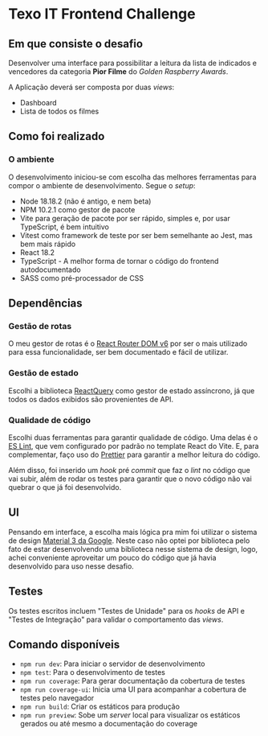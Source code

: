 # Texo IT Frontend Challenge

## Em que consiste o desafio

Desenvolver uma interface para possibilitar a leitura da lista de indicados e vencedores da categoria **Pior Filme** do _Golden Raspberry Awards_.

A Aplicação deverá ser composta por duas _views_:

- Dashboard
- Lista de todos os filmes

## Como foi realizado

### O ambiente

O desenvolvimento iniciou-se com escolha das melhores ferramentas para compor o ambiente de desenvolvimento. Segue o _setup_:

- Node 18.18.2 (não é antigo, e nem beta)
- NPM 10.2.1 como gestor de pacote
- Vite para geração de pacote por ser rápido, simples e, por usar TypeScript, é bem intuitivo
- Vitest como framework de teste por ser bem semelhante ao Jest, mas bem mais rápido
- React 18.2
- TypeScript - A melhor forma de tornar o código do frontend autodocumentado
- SASS como pré-processador de CSS

## Dependências

### Gestão de rotas

O meu gestor de rotas é o [React Router DOM v6](https://reactrouter.com/en/main) por ser o mais utilizado para essa funcionalidade, ser bem documentado e fácil de utilizar.

### Gestão de estado

Escolhi a biblioteca [ReactQuery](https://tanstack.com/query/latest) como gestor de estado assíncrono, já que todos os dados exibidos são provenientes de API.

### Qualidade de código

Escolhi duas ferramentas para garantir qualidade de código. Uma delas é o [ES Lint](https://eslint.org/), que vem configurado por padrão no template React do Vite. E, para complementar, faço uso do [Prettier](https://prettier.io/) para garantir a melhor leitura do código.

Além disso, foi inserido um _hook_ pré _commit_ que faz o _lint_ no código que vai subir, além de rodar os testes para garantir que o novo código não vai quebrar o que já foi desenvolvido.

## UI

Pensando em interface, a escolha mais lógica pra mim foi utilizar o sistema de design [Material 3 da Google](https://m3.material.io). Neste caso não optei por biblioteca pelo fato de estar desenvolvendo uma biblioteca nesse sistema de design, logo, achei conveniente aproveitar um pouco do código que já havia desenvolvido para uso nesse desafio.

## Testes

Os testes escritos incluem "Testes de Unidade" para os _hooks_ de API e "Testes de Integração" para validar o comportamento das _views_.

## Comando disponíveis

- `npm run dev`: Para iniciar o servidor de desenvolvimento
- `npm test`: Para o desenvolvimento de testes
- `npm run coverage`: Para gerar documentação da cobertura de testes
- `npm run coverage-ui`: Inicia uma UI para acompanhar a cobertura de testes pelo navegador
- `npm run build`: Criar os estáticos para produção
- `npm run preview`: Sobe um _server_ local para visualizar os estáticos gerados ou até mesmo a documentação do coverage
